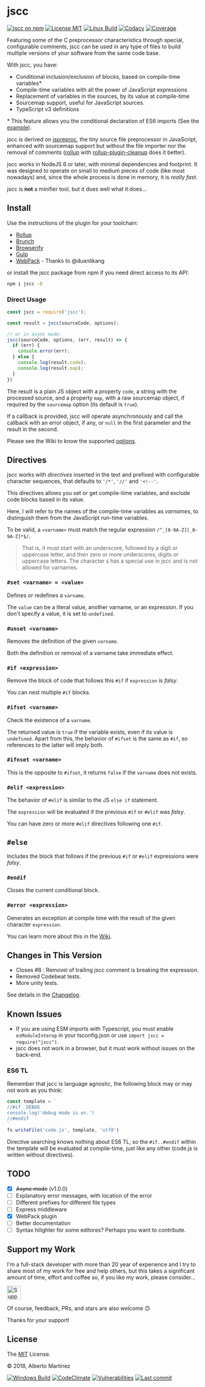 # jscc

[![jscc on npm][npm-badge]][npm-url]
[![License MIT][license-badge]][license-url]
[![Linux Build][travis-badge]][travis-url]
[![Codacy][codacy-badge]][codacy-url]
[![Coverage][codecov-badge]][codecov-url]

Featuring some of the C preprocessor characteristics through special, configurable comments, jscc can be used in any type of files to build multiple versions of your software from the same code base.

With jscc, you have:

- Conditional inclusion/exclusion of blocks, based on compile-time variables*
- Compile-time variables with all the power of JavaScript expressions
- Replacement of variables in the sources, by its value at compile-time
- Sourcemap support, useful for JavaScript sources.
- TypeScript v3 definitions

\* This feature allows you the conditional declaration of ES6 imports (See the [example](#example)).

jscc is derived on [jspreproc](http://amarcruz.github.io/jspreproc), the tiny source file preprocessor in JavaScript, enhanced with sourcemap support but without the file importer nor the removal of comments ([rollup](https://rollupjs.org/guide/en) with [rollup-plugin-cleanup](https://www.npmjs.com/package/rollup-plugin-cleanup) does it better).

jscc works in NodeJS 6 or later, with minimal dependencies and footprint. It was designed to operate on small to medium pieces of code (like most nowadays) and, since the whole process is done in memory, it is _really fast_.

jscc is **not** a minifier tool, but it does well what it does...

## Install

Use the instructions of the plugin for your toolchain:

- [Rollup](https://www.npmjs.com/package/rollup-plugin-jscc)
- [Brunch](https://www.npmjs.com/package/jscc-brunch)
- [Browserify](https://www.npmjs.com/package/jsccify)
- [Gulp](https://www.npmjs.com/package/gulp-jscc)
- [WebPack](https://github.com/OrangeLab/webpack-plugin-jscc) - Thanks to @duanlikang

or install the jscc package from npm if you need direct access to its API:

```sh
npm i jscc -D
```

### Direct Usage

```js
const jscc = require('jscc');

const result = jscc(sourceCode, options);

// or in async mode:
jscc(sourceCode, options, (err, result) => {
  if (err) {
    console.error(err);
  } else {
    console.log(result.code);
    console.log(result.map);
  }
})
```

The result is a plain JS object with a property `code`, a string with the processed source, and a property `map`, with a raw sourcemap object, if required by the `sourcemap` option (its default is `true`).

If a callback is provided, jscc will operate asynchronously and call the callback with an error object, if any, or `null` in the first parameter and the result in the second.

Please see the Wiki to know the supported [options](https://github.com/aMarCruz/jscc/wiki/Options).

## Directives

jscc works with _directives_ inserted in the text and prefixed with configurable character sequences, that defaults to `'/*'`, `'//'` and `'<!--'`.

This directives allows you set or get compile-time variables, and exclude code blocks based in its value.

Here, I will refer to the names of the compile-time variables as _varnames_, to distinguish them from the JavaScript run-time variables.

To be valid, a `<varname>` must match the regular expression `/^_[0-9A-Z][_0-9A-Z]*$/`.

> That is, it must start with an underscore, followed by a digit or uppercase letter, and then zero or more underscores, digits or uppercase letters. The character `$` has a special use in jscc and is not allowed for varnames.

### `#set <varname> = <value>`

Defines or redefines a `varname`.

The `value` can be a literal value, another varname, or an expression. If you don't specify a value, it is set to `undefined`.

### `#unset <varname>`

Removes the definition of the given `varname`.

Both the definition or removal of a varname take immediate effect.

### `#if <expression>`

Remove the block of code that follows this `#if` if `expression` is _falsy_.

You can nest multiple `#if` blocks.

### `#ifset <varname>`

Check the existence of a `varname`.

The returned value is `true` if the variable exists, even if its value is `undefined`. Apart from this, the behavior of `#ifset` is the same as `#if`, so references to the latter will imply both.

### `#ifnset <varname>`

This is the opposite to `#ifset`, it returns `false` if the `varname` does not exists.

### `#elif <expression>`

The behavior of `#elif` is similar to the JS `else if` statement.

The `expression` will be evaluated if the previous `#if` or `#elif` was _falsy_.

You can have zero or more `#elif` directives following one `#if`.

## `#else`

Includes the block that follows if the previous `#if` or `#elif` expressions were _falsy_.

### `#endif`

Closes the current conditional block.

### `#error <expression>`

Generates an exception at compile time with the result of the given character `expression`.

You can learn more about this in the [Wiki](https://github.com/aMarCruz/jscc/wiki).

## Changes in This Version

- Closes #8 : Removel of trailing jscc comment is breaking the expression.
- Removed Codebeat tests.
- More unity tests.

See details in the [Changelog](CHANGELOG.md).

## Known Issues

- If you are using ESM imports with Typescript, you must enable `esModuleInterop` in your tsconfig.json or use `import jscc = require("jscc")`.
- jscc does not work in a browser, but it must work without issues on the back-end.

### ES6 TL

Remember that jscc is language agnostic, the following block may or may not work as you think:

```js
const template = `
//#if _DEBUG
console.log('debug mode is on.')
//#endif
`
fs.writeFile('code.js', template, 'utf8')
```

Directive searching knows nothing about ES6 TL, so the `#if..#endif` within the template will be evaluated at compile-time, just like any other (code.js is written without directives).

## TODO

- [X] ~~Async mode~~ (v1.0.0)
- [ ] Explanatory error messages, with location of the error
- [ ] Different prefixes for different file types
- [ ] Express middleware
- [X] WebPack plugin
- [ ] Better documentation
- [ ] Syntax hilighter for some editores? Perhaps you want to contribute.

## Support my Work

I'm a full-stack developer with more than 20 year of experience and I try to share most of my work for free and help others, but this takes a significant amount of time, effort and coffee so, if you like my work, please consider...

[<img src="https://amarcruz.github.io/images/kofi_blue.png" height="36" title="Support Me on Ko-fi" />][kofi-url]

Of course, feedback, PRs, and stars are also welcome 🙃

Thanks for your support!

## License

The [MIT](LICENSE) License.

&copy; 2018, Alberto Martínez

[![Windows Build][appveypr-badge]][appveypr-url]
[![CodeClimate][climate-badge]][climate-url]
[![Vulnerabilities][snyk-badge]][snyk-url]
[![Last commit][commits-badge]][commits-url]

<!-- Badges -->
[npm-badge]:      https://img.shields.io/npm/v/jscc.svg
[npm-url]:        https://www.npmjs.com/package/jscc
[license-badge]:  https://img.shields.io/npm/l/jscc.svg?colorB=blue
[license-url]:    https://github.com/aMarCruz/jscc/blob/master/LICENSE
[appveypr-badge]: https://ci.appveyor.com/api/projects/status/hdsef0p6q0oqr127?svg=true
[appveypr-url]:   https://ci.appveyor.com/project/aMarCruz/jscc
[travis-badge]:   https://img.shields.io/travis/aMarCruz/jscc.svg?label=travis
[travis-url]:     https://travis-ci.org/aMarCruz/jscc
[snyk-badge]:     https://snyk.io/test/github/aMarCruz/jscc/badge.svg?targetFile=package.json
[snyk-url]:       https://snyk.io/test/github/aMarCruz/jscc?targetFile=package.json
[codacy-badge]:   https://img.shields.io/codacy/grade/30e8679fcd614227837ad250dd6c4030.svg
[codacy-url]:     https://www.codacy.com/app/aMarCruz/jscc?utm_source=github.com&amp;utm_medium=referral&amp;utm_content=aMarCruz/jscc&amp;utm_campaign=Badge_Grade
[codecov-badge]:  https://img.shields.io/codecov/c/github/aMarCruz/jscc.svg
[codecov-url]:    https://codecov.io/gh/aMarCruz/jscc
[climate-badge]:  https://codeclimate.com/github/aMarCruz/jscc/badges/gpa.svg
[climate-url]:    https://codeclimate.com/github/aMarCruz/jscc
[commits-badge]:  https://img.shields.io/github/last-commit/aMarCruz/jscc.svg
[commits-url]:    https://github.com/aMarCruz/jscc/commits/master
[kofi-url]:       https://ko-fi.com/C0C7LF7I
